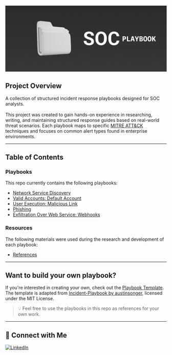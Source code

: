 ![SOC Playbook Banner](resources/images/soc-playbook-banner.png)

## Project Overview

A collection of structured incident response playbooks designed for SOC analysts. <br><br>
This project was created to gain hands-on experience in researching, writing, and maintaining structured response guides based on real-world threat scenarios. Each playbook maps to specific [MITRE ATT&CK](https://attack.mitre.org/) techniques and focuses on common alert types found in enterprise environments.

---------------------

## Table of Contents
### Playbooks
This repo currently contains the following playbooks:
- [Network Service Discovery](/playbooks/network-service-discovery.md)
- [Valid Accounts: Default Account](/playbooks/default-accounts.md)
- [User Execution: Malicious Link](/playbooks/malicious-link.md)
- [Phishing](/playbooks/phishing.md)
- [Exfiltration Over Web Service: Webhooks](/playbooks/exfiltration-over-webhook.md)
### Resources
The following materials were used during the research and development of each playbook:
- [References](/resources/references.md)
  
---------------------

## Want to build your own playbook?
If you're interested in creating your own, check out the [Playbook Template](/templates/playbook-template.md). <br> 
The template is adapted from [Incident-Playbook by austinsonger](https://github.com/austinsonger/Incident-Playbook), licensed under the MIT License.
> 💡 Feel free to use the playbooks in this repo as references for your own work. 

---------------------

## 🔗 Connect with Me
[![LinkedIn](https://img.shields.io/badge/LinkedIn-Connect-blue?logo=linkedin&style=for-the-badge)](https://www.linkedin.com/in/amadonavarrete/)
